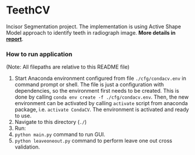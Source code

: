 # TeethCV
Incisor Segmentation project. The implementation is using Active Shape Model approach to identify teeth in radiograph image. **More details in [report](https://github.com/BetaRavener/TeethCV/blob/master/report.pdf)**.

### How to run application
(Note: All filepaths are relative to this README file)

1. Start Anaconda environment configured from file `./cfg/condacv.env` in command prompt or shell. The file is just a configuration with dependencies, so the environment first needs to be created. This is done by calling `conda env create -f ./cfg/condacv.env`. Then, the new environment can be activated by calling `activate` script from anaconda package, i.e. `activate CondaCV`. The environment is activated and ready to use.
2. Navigate to this directory (`./`)
3. Run:
  1. `python main.py` command to run GUI.
  2. `python leaveoneout.py` command to perform leave one out cross validation.
